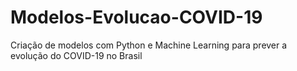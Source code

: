 # Modelos-Evolucao-COVID-19
Criação de modelos com Python e Machine Learning para prever a evolução do COVID-19 no Brasil
